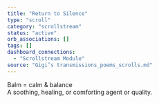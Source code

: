 ```yaml
---
title: "Return to Silence"
type: "scroll"
category: "scrollstream"
status: "active"
orb_associations: []
tags: []
dashboard_connections:
  - "Scrollstream Module"
source: "Gigi’s transmissions_poems_scrolls.md"
---
```


Balm \= calm & balance  
A soothing, healing, or comforting agent or quality.